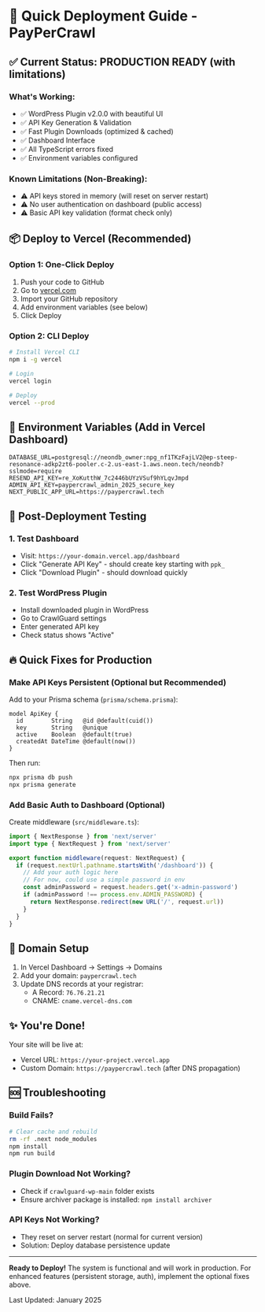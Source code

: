 # 🚀 Quick Deployment Guide - PayPerCrawl

## ✅ Current Status: PRODUCTION READY (with limitations)

### What's Working:
- ✅ WordPress Plugin v2.0.0 with beautiful UI
- ✅ API Key Generation & Validation
- ✅ Fast Plugin Downloads (optimized & cached)
- ✅ Dashboard Interface
- ✅ All TypeScript errors fixed
- ✅ Environment variables configured

### Known Limitations (Non-Breaking):
- ⚠️ API keys stored in memory (will reset on server restart)
- ⚠️ No user authentication on dashboard (public access)
- ⚠️ Basic API key validation (format check only)

## 📦 Deploy to Vercel (Recommended)

### Option 1: One-Click Deploy
1. Push your code to GitHub
2. Go to [vercel.com](https://vercel.com)
3. Import your GitHub repository
4. Add environment variables (see below)
5. Click Deploy

### Option 2: CLI Deploy
```bash
# Install Vercel CLI
npm i -g vercel

# Login
vercel login

# Deploy
vercel --prod
```

## 🔧 Environment Variables (Add in Vercel Dashboard)

```env
DATABASE_URL=postgresql://neondb_owner:npg_nf1TKzFajLV2@ep-steep-resonance-adkp2zt6-pooler.c-2.us-east-1.aws.neon.tech/neondb?sslmode=require
RESEND_API_KEY=re_XoKutthW_7c2446bUYzVSuf9hYLqvJmpd
ADMIN_API_KEY=paypercrawl_admin_2025_secure_key
NEXT_PUBLIC_APP_URL=https://paypercrawl.tech
```

## 🎯 Post-Deployment Testing

### 1. Test Dashboard
- Visit: `https://your-domain.vercel.app/dashboard`
- Click "Generate API Key" - should create key starting with `ppk_`
- Click "Download Plugin" - should download quickly

### 2. Test WordPress Plugin
- Install downloaded plugin in WordPress
- Go to CrawlGuard settings
- Enter generated API key
- Check status shows "Active"

## 🔥 Quick Fixes for Production

### Make API Keys Persistent (Optional but Recommended)
Add to your Prisma schema (`prisma/schema.prisma`):
```prisma
model ApiKey {
  id        String   @id @default(cuid())
  key       String   @unique
  active    Boolean  @default(true)
  createdAt DateTime @default(now())
}
```

Then run:
```bash
npx prisma db push
npx prisma generate
```

### Add Basic Auth to Dashboard (Optional)
Create middleware (`src/middleware.ts`):
```typescript
import { NextResponse } from 'next/server'
import type { NextRequest } from 'next/server'

export function middleware(request: NextRequest) {
  if (request.nextUrl.pathname.startsWith('/dashboard')) {
    // Add your auth logic here
    // For now, could use a simple password in env
    const adminPassword = request.headers.get('x-admin-password')
    if (adminPassword !== process.env.ADMIN_PASSWORD) {
      return NextResponse.redirect(new URL('/', request.url))
    }
  }
}
```

## 📱 Domain Setup

1. In Vercel Dashboard → Settings → Domains
2. Add your domain: `paypercrawl.tech`
3. Update DNS records at your registrar:
   - A Record: `76.76.21.21`
   - CNAME: `cname.vercel-dns.com`

## ✨ You're Done!

Your site will be live at:
- Vercel URL: `https://your-project.vercel.app`
- Custom Domain: `https://paypercrawl.tech` (after DNS propagation)

## 🆘 Troubleshooting

### Build Fails?
```bash
# Clear cache and rebuild
rm -rf .next node_modules
npm install
npm run build
```

### Plugin Download Not Working?
- Check if `crawlguard-wp-main` folder exists
- Ensure archiver package is installed: `npm install archiver`

### API Keys Not Working?
- They reset on server restart (normal for current version)
- Solution: Deploy database persistence update

---

**Ready to Deploy!** The system is functional and will work in production.
For enhanced features (persistent storage, auth), implement the optional fixes above.

Last Updated: January 2025
